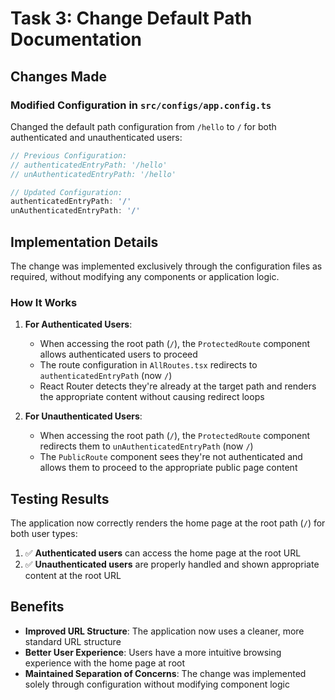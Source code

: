 # Task 3: Change Default Path Documentation

## Changes Made

### Modified Configuration in `src/configs/app.config.ts`

Changed the default path configuration from `/hello` to `/` for both authenticated and unauthenticated users:

```typescript
// Previous Configuration:
// authenticatedEntryPath: '/hello'
// unAuthenticatedEntryPath: '/hello'

// Updated Configuration:
authenticatedEntryPath: '/'
unAuthenticatedEntryPath: '/'
```

## Implementation Details

The change was implemented exclusively through the configuration files as required, without modifying any components or application logic.

### How It Works

1. **For Authenticated Users**:

    - When accessing the root path (`/`), the `ProtectedRoute` component allows authenticated users to proceed
    - The route configuration in `AllRoutes.tsx` redirects to `authenticatedEntryPath` (now `/`)
    - React Router detects they're already at the target path and renders the appropriate content without causing redirect loops

2. **For Unauthenticated Users**:
    - When accessing the root path (`/`), the `ProtectedRoute` component redirects them to `unAuthenticatedEntryPath` (now `/`)
    - The `PublicRoute` component sees they're not authenticated and allows them to proceed to the appropriate public page content

## Testing Results

The application now correctly renders the home page at the root path (`/`) for both user types:

1. ✅ **Authenticated users** can access the home page at the root URL
2. ✅ **Unauthenticated users** are properly handled and shown appropriate content at the root URL

## Benefits

-   **Improved URL Structure**: The application now uses a cleaner, more standard URL structure
-   **Better User Experience**: Users have a more intuitive browsing experience with the home page at root
-   **Maintained Separation of Concerns**: The change was implemented solely through configuration without modifying component logic
